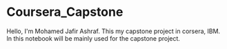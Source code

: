 # Coursera_Capstone
Hello, I'm Mohamed Jafir Ashraf. This my capstone project in corsera, IBM. In this notebook will be mainly used for the capstone project.

